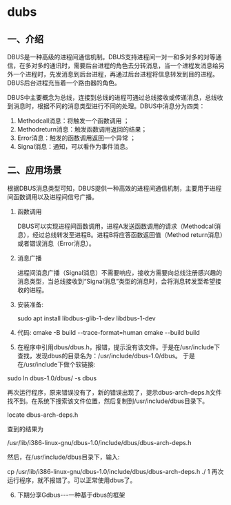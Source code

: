 # dubs

## 一、介绍

DBUS是一种高级的进程间通信机制。DBUS支持进程间一对一和多对多的对等通信，在多对多的通讯时，需要后台进程的角色去分转消息，当一个进程发消息给另外一个进程时，先发消息到后台进程，再通过后台进程将信息转发到目的进程。DBUS后台进程充当着一个路由器的角色。

DBUS中主要概念为总线，连接到总线的进程可通过总线接收或传递消息，总线收到消息时，根据不同的消息类型进行不同的处理。DBUS中消息分为四类：

1. Methodcall消息：将触发一个函数调用 ；
2. Methodreturn消息：触发函数调用返回的结果；
3. Error消息：触发的函数调用返回一个异常 ；
4. Signal消息：通知，可以看作为事件消息。

## 二、应用场景

根据DBUS消息类型可知，DBUS提供一种高效的进程间通信机制，主要用于进程间函数调用以及进程间信号广播。

1. 函数调用
   
   DBUS可以实现进程间函数调用，进程A发送函数调用的请求（Methodcall消息），经过总线转发至进程B。进程B将应答函数返回值（Method return消息）或者错误消息（Error消息）。
2. 消息广播
   
   进程间消息广播（Signal消息）不需要响应，接收方需要向总线注册感兴趣的消息类型，当总线接收到“Signal消息”类型的消息时，会将消息转发至希望接收的进程。
3. 安装准备:
   
   sudo apt install libdbus-glib-1-dev libdbus-1-dev
4. 代码:
cmake -B build --trace-format=human
cmake --build build

5. 在程序中引用dbus/dbus.h，报错，提示没有该文件。于是在/usr/include下查找，发现dbus的目录名为：/usr/include/dbus-1.0/dbus。 于是在/usr/include下做个软链接:

sudo ln dbus-1.0/dbus/ -s dbus

再次运行程序，原来错误没有了，新的错误出现了，提示dbus-arch-deps.h文件找不到。在系统下搜索该文件位置，然后复制到/usr/include/dbus目录下。

locate dbus-arch-deps.h

查到的结果为

/usr/lib/i386-linux-gnu/dbus-1.0/include/dbus/dbus-arch-deps.h

然后，在/usr/include/dbus目录下，输入:

cp /usr/lib/i386-linux-gnu/dbus-1.0/include/dbus/dbus-arch-deps.h ./
1
再次运行程序，就不报错了。可以正常使用dbus了。

6. 下期分享Gdbus---一种基于dbus的框架
